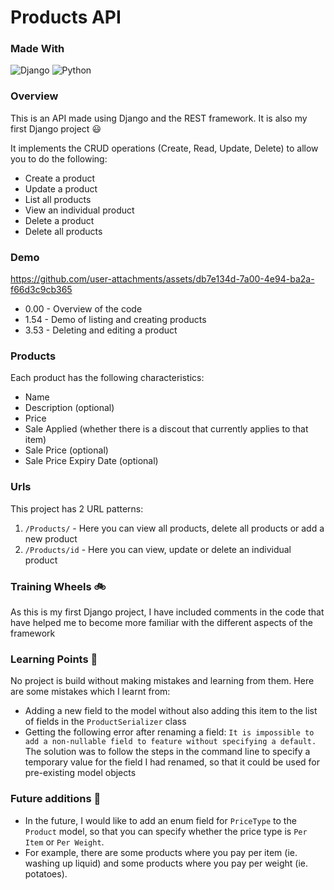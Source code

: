 # Products API 

### Made With 

![Django](https://img.shields.io/badge/django-%23092E20.svg?style=for-the-badge&logo=django&logoColor=white)
![Python](https://img.shields.io/badge/python-3670A0?style=for-the-badge&logo=python&logoColor=ffdd54)

### Overview

This is an API made using Django and the REST framework. It is also my first Django project :smiley:

It implements the CRUD operations (Create, Read, Update, Delete) to allow you to do the following: 

- Create a product
- Update a product
- List all products
- View an individual product
- Delete a product
- Delete all products

### Demo

https://github.com/user-attachments/assets/db7e134d-7a00-4e94-ba2a-f66d3c9cb365


- 0.00 - Overview of the code
- 1.54 - Demo of listing and creating products
- 3.53 - Deleting and editing a product 

### Products

Each product has the following characteristics: 
- Name
- Description (optional)
- Price
- Sale Applied (whether there is a discout that currently applies to that item)
- Sale Price (optional)
- Sale Price Expiry Date (optional)

### Urls
This project has 2 URL patterns:

1) `/Products/` - Here you can view all products, delete all products or add a new product
2) `/Products/id` - Here you can view, update or delete an individual product

### Training Wheels :bike:

As this is my first Django project, I have included comments in the code that have helped me to become more familiar with the different aspects of the framework

### Learning Points :ledger:

No project is build without making mistakes and learning from them. Here are some mistakes which I learnt from: 
- Adding a new field to the model without also adding this item to the list of fields in the `ProductSerializer` class
- Getting the following error after renaming a field: `It is impossible to add a non-nullable field to feature without specifying a default.`
The solution was to follow the steps in the command line to specify a temporary value for the field I had renamed, so that it could be used for pre-existing model objects

### Future additions  :rocket:

- In the future, I would like to add an enum field for `PriceType` to the `Product` model, so that you can specify whether the price type is `Per Item` or `Per Weight`.
- For example, there are some products where you pay per item (ie. washing up liquid) and some products where you pay per weight (ie. potatoes).
   

